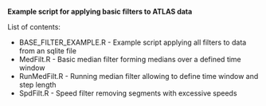 <b>Example script for applying basic filters to ATLAS data</b></br>

List of contents:
<ul>
<li>BASE_FILTER_EXAMPLE.R - Example script applying all filters to data from an sqlite file
<li>MedFilt.R - Basic median filter forming medians over a defined time window
<li>RunMedFilt.R - Running median filter allowing to define time window and step length
<li>SpdFilt.R - Speed filter removing segments with excessive speeds
</ul>
